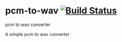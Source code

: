 # pcm-to-wav [![Build Status](https://travis-ci.org/jwhu1024/pcm-to-wav.svg?branch=master)](https://travis-ci.org/jwhu1024/pcm-to-wav)

pcm to wav converter

A simple pcm to wav converter

